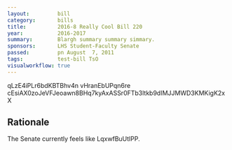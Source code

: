 ```yaml
---
layout:         bill
category:       bills
title:          2016-8 Really Cool Bill 220
year:           2016-2017
summary:        Blargh summary summary simmary.
sponsors:       LHS Student-Faculty Senate
passed:         pn August  7, 2011
tags:           test-bill TsO
visualworkflow: true
---
```



qLzE4iPLr6bdKBTBhv4n vHranEbUPqn6re cEsiAX0zoJeVFJeoawn8BHq7kyAxASSr0FTb3ltkb9dIMJJMWD3KMKigK2xX 




Rationale
---------
The Senate currently feels like LqxwfBuUtlPP.
